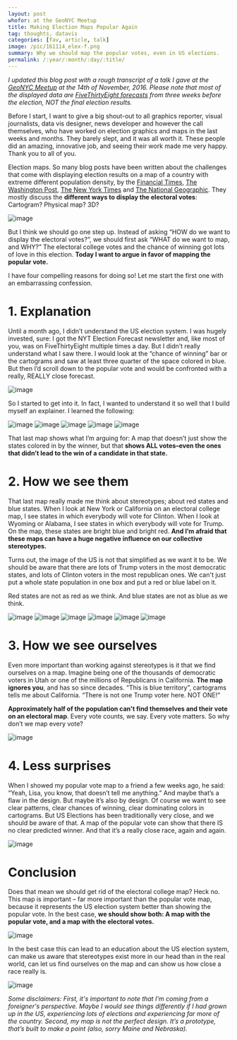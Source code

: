 ```yaml
---
layout: post
whofor: at the GeoNYC Meetup
title: Making Election Maps Popular Again
tag: thoughts, datavis
categories: [fav, article, talk]
image: /pic/161114_elex-f.png
summary: Why we should map the popular votes, even in US elections.
permalink: /:year/:month/:day/:title/
---
```


*I updated this blog post with a rough transcript of a talk I gave at the [GeoNYC Meetup](https://www.meetup.com/geonyc/events/235274559/) at the 14th of November, 2016. Please note that most of the displayed data are [FiveThirtyEight forecasts](https://projects.fivethirtyeight.com/2016-election-forecast/?ex_cid=2016-forecast) from three weeks before the election, NOT the final election results.*

Before I start, I want to give a big shout-out to all graphics reporter, visual journalists, data vis designer, news developer and however the call themselves, who have worked on election graphics and maps in the last weeks and months. They barely slept, and it was all worth it. These people did an amazing, innovative job, and seeing their work made me very happy. Thank you to all of you.

Election maps. So many blog posts have been written about the challenges that come with displaying election results on a map of a country with extreme different population density, by the [Financial Times](https://www.ft.com/content/3685bf9e-a4cc-11e6-8b69-02899e8bd9d1), [The Washington Post](https://www.washingtonpost.com/graphics/politics/2016-election/how-election-maps-lie/), [The New York Times](http://www.nytimes.com/interactive/2016/11/01/upshot/many-ways-to-map-election-results.html) and [The National Geographic](http://news.nationalgeographic.com/2016/10/improved-election-map-cartograms/). They mostly discuss the **different ways to display the electoral votes**: Cartogram? Physical map? 3D?


![image](/pic/161114_elex6.png)


But I think we should go one step up. Instead of asking “HOW do we want to display the electoral votes?”, we should first ask “WHAT do we want to map, and WHY?” The electoral college votes and the chance of winning got lots of love in this election. **Today I want to argue in favor of mapping the popular vote.**

I have four compelling reasons for doing so! Let me start the first one with an embarrassing confession.

# 1. Explanation

Until a month ago, I didn’t understand the US election system. I was hugely invested, sure: I got the NYT Election Forecast newsletter and, like most of you, was on FiveThirtyEight multiple times a day. But I didn’t really understand what I saw there. I would look at the “chance of winning” bar or the cartograms and saw at least three quarter of the space colored in blue. But then I’d scroll down to the popular vote and would be confronted with a really, REALLY close forecast.

![image](/pic/161114_elex14.png)

So I started to get into it. In fact, I wanted to understand it so well that I build myself an explainer. I learned the following:

![image](/pic/161114_elex-09.png)
![image](/pic/161114_elex-20.png)
![image](/pic/161114_elex-10.png)
![image](/pic/161114_elex-11.png)
![image](/pic/161114_elex-21.png)

That last map shows what I’m arguing for: A map that doesn’t just show the states colored in by the winner, but that **shows ALL votes–even the ones that didn’t lead to the win of a candidate in that state.**

# 2. How we see them

That last map really made me think about stereotypes; about red states and blue states. When I look at New York or California on an electoral college map, I see states in which everybody will vote for Clinton. When I look at Wyoming or Alabama, I see states in which everybody will vote for Trump. On the map, these states are bright blue and bright red. **And I’m afraid that these maps can have a huge negative influence on our collective stereotypes.**

Turns out, the image of the US is not that simplified as we want it to be. We should be aware that there are lots of Trump voters in the most democratic states, and lots of Clinton voters in the most republican ones. We can't just put a whole state population in one box and put a red or blue label on it.

Red states are not as red as we think. And blue states are not as blue as we think.

![image](/pic/161114_elex-03.png)
![image](/pic/161114_elex-05.png)
![image](/pic/161114_elex-19.png)
![image](/pic/161114_elex-14.png)
![image](/pic/161114_elex-15.png)
![image](/pic/161114_elex-16.png)


# 3. How we see ourselves

Even more important than working against stereotypes is it that we find ourselves on a map. Imagine being one of the thousands of democratic voters in Utah or one of the millions of Republicans in California. **The map ignores you**, and has so since decades. “This is blue territory”, cartograms tells me about California. “There is not one Trump voter here. NOT ONE!”

**Approximately half of the population can't find themselves and their vote on an electoral map**. Every vote counts, we say. Every vote matters. So why don’t we map every vote?

![image](/pic/161114_elex-12.png)


# 4. Less surprises

When I showed my popular vote map to a friend a few weeks ago, he said: “Yeah, Lisa, you know, that doesn’t tell me anything.” And maybe that’s a flaw in the design. But maybe it’s also by design. Of course we want to see clear patterns, clear chances of winning, clear dominating colors in cartograms. But US Elections has been traditionally very close, and we should be aware of that. A map of the popular vote can show that there IS no clear predicted winner. And that it’s a really close race, again and again.

![image](/pic/161114_elex-13.png)

# Conclusion

Does that mean we should get rid of the electoral college map? Heck no. This map is important – far more important than the popular vote map, because it represents the US election system better than showing the popular vote. In the best case, **we should show both: A map with the popular vote, and a map with the electoral votes.**

![image](/pic/161114_elex1.png)

In the best case this can lead to an education about the US election system, can make us aware that stereotypes exist more in our head than in the real world, can let us find ourselves on the map and can show us how close a race really is.

![image](/pic/161114_elex.png)

*Some disclaimers: First, it's important to note that I'm coming from a foreigner's perspective. Maybe I would see things differently if I had grown up in the US, experiencing lots of elections and experiencing far more of the country. Second, my map is not the perfect design. It’s a prototype, that’s built to make a point (also, sorry Maine and Nebraska).*
